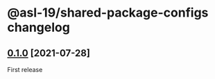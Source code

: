 # @asl-19/shared-package-configs changelog

## [0.1.0](https://github.com/ASL-19/shared-package-configs/pulls?q=is%3Apr+milestone%3A0.1.0) [2021-07-28]

First release
